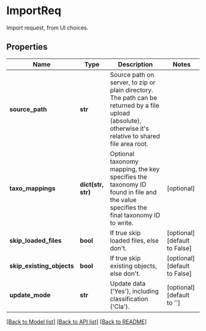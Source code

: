 # ImportReq

Import request, from UI choices.
## Properties
Name | Type | Description | Notes
------------ | ------------- | ------------- | -------------
**source_path** | **str** | Source path on server, to zip or plain directory.     The path can be returned by a file upload (absolute),     otherwise it&#39;s relative to shared file area root. | 
**taxo_mappings** | **dict(str, str)** | Optional taxonomy mapping, the key specifies the taxonomy ID found in file and the value specifies the final taxonomy ID to write. | [optional] 
**skip_loaded_files** | **bool** | If true skip loaded files, else don&#39;t. | [optional] [default to False]
**skip_existing_objects** | **bool** | If true skip existing objects, else don&#39;t. | [optional] [default to False]
**update_mode** | **str** | Update data (&#39;Yes&#39;), including classification (&#39;Cla&#39;). | [optional] [default to '']

[[Back to Model list]](../README.md#documentation-for-models) [[Back to API list]](../README.md#documentation-for-api-endpoints) [[Back to README]](../README.md)



